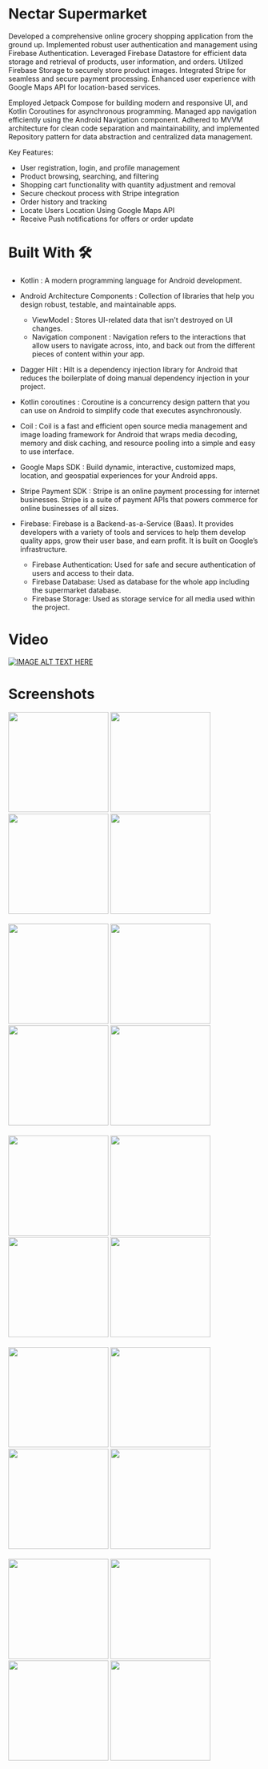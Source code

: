# Nectar Supermarket

Developed a comprehensive online grocery shopping application from the ground up. Implemented robust user authentication and management using Firebase Authentication. Leveraged Firebase Datastore for efficient data storage and retrieval of products, user information, and orders. Utilized Firebase Storage to securely store product images. Integrated Stripe for seamless and secure payment processing. Enhanced user experience with Google Maps API for location-based services.

Employed Jetpack Compose for building modern and responsive UI, and Kotlin Coroutines for asynchronous programming. Managed app navigation efficiently using the Android Navigation component. Adhered to MVVM architecture for clean code separation and maintainability, and implemented Repository pattern for data abstraction and centralized data management.

Key Features:

* User registration, login, and profile management
* Product browsing, searching, and filtering
* Shopping cart functionality with quantity adjustment and removal
* Secure checkout process with Stripe integration
* Order history and tracking
* Locate Users Location Using Google Maps API
* Receive Push notifications for offers or order update

# Built With 🛠

* Kotlin : A modern programming language for Android development.
* Android Architecture Components : Collection of libraries that help you design robust, testable, and maintainable apps.

   * ViewModel : Stores UI-related data that isn't destroyed on UI changes.
   * Navigation component : Navigation refers to the interactions that allow users to navigate across, into, and back out from the different pieces of content within your app.
  
* Dagger Hilt : Hilt is a dependency injection library for Android that reduces the boilerplate of doing manual dependency injection in your project.
* Kotlin coroutines : Coroutine is a concurrency design pattern that you can use on Android to simplify code that executes asynchronously.
* Coil : Coil is a fast and efficient open source media management and image loading framework for Android that wraps media decoding, memory and disk caching, and resource pooling into a simple and easy to use interface.
* Google Maps SDK : Build dynamic, interactive, customized maps, location, and geospatial experiences for your Android apps.
* Stripe Payment SDK : Stripe is an online payment processing for internet businesses. Stripe is a suite of payment APIs that powers commerce for online businesses of all sizes.
* Firebase: Firebase is a Backend-as-a-Service (Baas). It provides developers with a variety of tools and services to help them develop quality apps, grow their user base, and earn profit. It is built on Google’s infrastructure.
  * Firebase Authentication: Used for safe and secure authentication of users and access to their data.
  * Firebase Database: Used as database for the whole app including the supermarket database.
  * Firebase Storage: Used as storage service for all media used within the project.
 
# Video

[![IMAGE ALT TEXT HERE](https://img.youtube.com/vi/v3KQWInWoK4/0.jpg)](https://www.youtube.com/watch?v=v3KQWInWoK4)

# Screenshots

<img src="https://github.com/user-attachments/assets/d3e65c23-b7ed-4bee-b9eb-c3e5ce9ed2c3" width="200" />
<img src="https://github.com/user-attachments/assets/3a9c7067-3469-4513-9911-d6cd3dccffeb" width="200" />
<img src="https://github.com/user-attachments/assets/71f67b47-20f2-4114-98e2-902d3775839e" width="200" />
<img src="https://github.com/user-attachments/assets/8add2f60-84dc-4fde-b02b-cdf2cbe0af0a" width="200" />
<br/><br/>
<img src="https://github.com/user-attachments/assets/80e2cfc0-83ec-44f7-83bf-4914d1efc0ae" width="200" />
<img src="https://github.com/user-attachments/assets/0bac9bd3-264d-414a-8bd4-930fa813c933" width="200" />
<img src="https://github.com/user-attachments/assets/ce45ba6e-b814-47ac-a55e-5677e000b898" width="200" />
<img src="https://github.com/user-attachments/assets/4195704b-6148-4873-809d-17fc64d4b1db" width="200" />
<br/><br/>
<img src="https://github.com/user-attachments/assets/1e3786f9-5083-4774-8739-9a4f76a51cd7" width="200" />

<img src="https://github.com/user-attachments/assets/4f9332f8-04f5-450e-b827-6f21bf330e67" width="200" />
<img src="https://github.com/user-attachments/assets/e6a4cefc-dbfa-4caf-ab34-ffd998ee8f30" width="200" />
<img src="https://github.com/user-attachments/assets/8ca2ec00-e5b1-4c3b-9d94-0084af1d93cc" width="200" />
<br/><br/>
<img src="https://github.com/user-attachments/assets/156c6a15-de8c-42d0-b1c7-5ca6c5285f35" width="200" />
<img src="https://github.com/user-attachments/assets/9993d68a-2d09-427e-b7e9-eea0eeff6484" width="200" />

<img src="https://github.com/user-attachments/assets/a97a9c81-2c8b-41d3-9584-bb80b28a3909" width="200" />
<img src="https://github.com/user-attachments/assets/913497bf-a720-434a-9442-94f303774aab" width="200" />
<br/><br/>
<img src="https://github.com/user-attachments/assets/d04cc190-0a9c-4df9-8cea-e1341628e702" width="200" />



<img src="https://github.com/user-attachments/assets/7364c2f6-0d94-4f5b-b047-fea69ef5bb6e" width="200" />
<img src="https://github.com/user-attachments/assets/980a8ed8-55e0-4ed2-bccc-4ed461e8d422" width="200" />

<img src="https://github.com/user-attachments/assets/adcaa84d-0bd6-48b7-a8f1-2cf2cc1ea0fa" width="200" />

